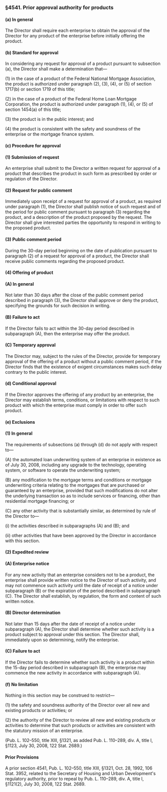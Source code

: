 ### §4541. Prior approval authority for products ###

#### (a) In general ####

The Director shall require each enterprise to obtain the approval of the Director for any product of the enterprise before initially offering the product.

#### (b) Standard for approval ####

In considering any request for approval of a product pursuant to subsection (a), the Director shall make a determination that—

(1) in the case of a product of the Federal National Mortgage Association, the product is authorized under paragraph (2), (3), (4), or (5) of section 1717(b) or section 1719 of this title;

(2) in the case of a product of the Federal Home Loan Mortgage Corporation, the product is authorized under paragraph (1), (4), or (5) of section 1454(a) of this title;

(3) the product is in the public interest; and

(4) the product is consistent with the safety and soundness of the enterprise or the mortgage finance system.

#### (c) Procedure for approval ####

#### (1) Submission of request ####

An enterprise shall submit to the Director a written request for approval of a product that describes the product in such form as prescribed by order or regulation of the Director.

#### (2) Request for public comment ####

Immediately upon receipt of a request for approval of a product, as required under paragraph (1), the Director shall publish notice of such request and of the period for public comment pursuant to paragraph (3) regarding the product, and a description of the product proposed by the request. The Director shall give interested parties the opportunity to respond in writing to the proposed product.

#### (3) Public comment period ####

During the 30-day period beginning on the date of publication pursuant to paragraph (2) of a request for approval of a product, the Director shall receive public comments regarding the proposed product.

#### (4) Offering of product ####

#### (A) In general ####

Not later than 30 days after the close of the public comment period described in paragraph (3), the Director shall approve or deny the product, specifying the grounds for such decision in writing.

#### (B) Failure to act ####

If the Director fails to act within the 30-day period described in subparagraph (A), then the enterprise may offer the product.

#### (C) Temporary approval ####

The Director may, subject to the rules of the Director, provide for temporary approval of the offering of a product without a public comment period, if the Director finds that the existence of exigent circumstances makes such delay contrary to the public interest.

#### (d) Conditional approval ####

If the Director approves the offering of any product by an enterprise, the Director may establish terms, conditions, or limitations with respect to such product with which the enterprise must comply in order to offer such product.

#### (e) Exclusions ####

#### (1) In general ####

The requirements of subsections (a) through (d) do not apply with respect to—

(A) the automated loan underwriting system of an enterprise in existence as of July 30, 2008, including any upgrade to the technology, operating system, or software to operate the underwriting system;

(B) any modification to the mortgage terms and conditions or mortgage underwriting criteria relating to the mortgages that are purchased or guaranteed by an enterprise, provided that such modifications do not alter the underlying transaction so as to include services or financing, other than residential mortgage financing; or

(C) any other activity that is substantially similar, as determined by rule of the Director to—

(i) the activities described in subparagraphs (A) and (B); and

(ii) other activities that have been approved by the Director in accordance with this section.

#### (2) Expedited review ####

#### (A) Enterprise notice ####

For any new activity that an enterprise considers not to be a product, the enterprise shall provide written notice to the Director of such activity, and may not commence such activity until the date of receipt of a notice under subparagraph (B) or the expiration of the period described in subparagraph (C). The Director shall establish, by regulation, the form and content of such written notice.

#### (B) Director determination ####

Not later than 15 days after the date of receipt of a notice under subparagraph (A), the Director shall determine whether such activity is a product subject to approval under this section. The Director shall, immediately upon so determining, notify the enterprise.

#### (C) Failure to act ####

If the Director fails to determine whether such activity is a product within the 15-day period described in subparagraph (B), the enterprise may commence the new activity in accordance with subparagraph (A).

#### (f) No limitation ####

Nothing in this section may be construed to restrict—

(1) the safety and soundness authority of the Director over all new and existing products or activities; or

(2) the authority of the Director to review all new and existing products or activities to determine that such products or activities are consistent with the statutory mission of an enterprise.

(Pub. L. 102–550, title XIII, §1321, as added Pub. L. 110–289, div. A, title I, §1123, July 30, 2008, 122 Stat. 2689.)

#### Prior Provisions ####

A prior section 4541, Pub. L. 102–550, title XIII, §1321, Oct. 28, 1992, 106 Stat. 3952, related to the Secretary of Housing and Urban Development's regulatory authority, prior to repeal by Pub. L. 110–289, div. A, title I, §1121(2), July 30, 2008, 122 Stat. 2689.